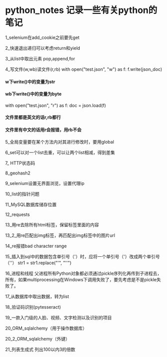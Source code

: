 # python_notes 记录一些有关python的笔记

1_selenium在add_cookie之前要先get

2_快速退出递归可以考虑return和yield

3_从list中取出元素
pop,append,for

4_写文件(w,wb)读文件(r,rb)
with open("test.json", "w") as f:
        f.write(json_doc)
#### w下write()中的变量为str
#### wb下write()中的变量为byte
with open("test.json", "r") as f:
        doc = json.load(f)
#### 文件里都是英文的话r,rb都行
#### 文件里有中文的话用r会报错，用rb不会

5_全局变量要在某个方法内对其进行修改时，要用global

6_set可以对一个list去重，可以让两个list相减，得到差集

7_ HTTP状态码

8_geohash2

9_selenium设置无界面浏览，设置代理ip

10_list的指针问题

11_MySQL数据库储存位置

12_requests

13_用re去除所有html标签，保留标签里面的内容

13_2_用re匹配出img标签，再匹配出img标签中的图片url

14_re报错bad character range

15_插入到sql中的数据包含单引号（'）时，应将一个单引号（'）改成两个单引号（''）
str1 = str1.replace("'", "''")

16_进程和线程
父进程所有Python对象都必须通过pickle序列化再传到子进程去，所有，如果multiprocessing在Windows下调用失败了，要先考虑是不是pickle失败了。

17_从数据库中取出数据，转为list

18_验证码识别(pytesseract)

19_一款入门级的人脸、视频、文字检测以及识别的项目

20_ORM_sqlalchemy（用于操作数据库）

20_2_ORM_sqlalchemy（外键）

21_列表生成式
列出100以内3的倍数
